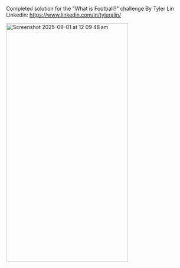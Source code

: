 Completed solution for the "What is Football?" challenge
By Tyler Lin
Linkedin: https://www.linkedin.com/in/tyleralin/

<img width="330" height="644" alt="Screenshot 2025-09-01 at 12 09 48 am" src="https://github.com/user-attachments/assets/ec97214e-a5c3-4b5b-bb87-f213ca4bc69b" />
